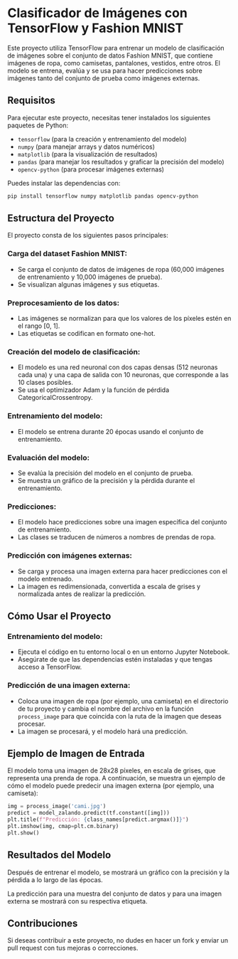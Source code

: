 # Clasificador de Imágenes con TensorFlow y Fashion MNIST

Este proyecto utiliza TensorFlow para entrenar un modelo de clasificación de imágenes sobre el conjunto de datos Fashion MNIST, que contiene imágenes de ropa, como camisetas, pantalones, vestidos, entre otros. El modelo se entrena, evalúa y se usa para hacer predicciones sobre imágenes tanto del conjunto de prueba como imágenes externas.

## Requisitos

Para ejecutar este proyecto, necesitas tener instalados los siguientes paquetes de Python:

- `tensorflow` (para la creación y entrenamiento del modelo)
- `numpy` (para manejar arrays y datos numéricos)
- `matplotlib` (para la visualización de resultados)
- `pandas` (para manejar los resultados y graficar la precisión del modelo)
- `opencv-python` (para procesar imágenes externas)

Puedes instalar las dependencias con:

```bash
pip install tensorflow numpy matplotlib pandas opencv-python
```
## Estructura del Proyecto

El proyecto consta de los siguientes pasos principales:

### Carga del dataset Fashion MNIST:
- Se carga el conjunto de datos de imágenes de ropa (60,000 imágenes de entrenamiento y 10,000 imágenes de prueba).
- Se visualizan algunas imágenes y sus etiquetas.

### Preprocesamiento de los datos:
- Las imágenes se normalizan para que los valores de los píxeles estén en el rango [0, 1].
- Las etiquetas se codifican en formato one-hot.

### Creación del modelo de clasificación:
- El modelo es una red neuronal con dos capas densas (512 neuronas cada una) y una capa de salida con 10 neuronas, que corresponde a las 10 clases posibles.
- Se usa el optimizador Adam y la función de pérdida CategoricalCrossentropy.

### Entrenamiento del modelo:
- El modelo se entrena durante 20 épocas usando el conjunto de entrenamiento.

### Evaluación del modelo:
- Se evalúa la precisión del modelo en el conjunto de prueba.
- Se muestra un gráfico de la precisión y la pérdida durante el entrenamiento.

### Predicciones:
- El modelo hace predicciones sobre una imagen específica del conjunto de entrenamiento.
- Las clases se traducen de números a nombres de prendas de ropa.

### Predicción con imágenes externas:
- Se carga y procesa una imagen externa para hacer predicciones con el modelo entrenado.
- La imagen es redimensionada, convertida a escala de grises y normalizada antes de realizar la predicción.

## Cómo Usar el Proyecto

### Entrenamiento del modelo:
- Ejecuta el código en tu entorno local o en un entorno Jupyter Notebook.
- Asegúrate de que las dependencias estén instaladas y que tengas acceso a TensorFlow.

### Predicción de una imagen externa:
- Coloca una imagen de ropa (por ejemplo, una camiseta) en el directorio de tu proyecto y cambia el nombre del archivo en la función `process_image` para que coincida con la ruta de la imagen que deseas procesar.
- La imagen se procesará, y el modelo hará una predicción.

## Ejemplo de Imagen de Entrada

El modelo toma una imagen de 28x28 píxeles, en escala de grises, que representa una prenda de ropa. A continuación, se muestra un ejemplo de cómo el modelo puede predecir una imagen externa (por ejemplo, una camiseta):

```python
img = process_image('cami.jpg')
predict = model_zalando.predict(tf.constant([img]))
plt.title(f"Predicción: {class_names[predict.argmax()]}")
plt.imshow(img, cmap=plt.cm.binary)
plt.show()
```
## Resultados del Modelo

Después de entrenar el modelo, se mostrará un gráfico con la precisión y la pérdida a lo largo de las épocas.

La predicción para una muestra del conjunto de datos y para una imagen externa se mostrará con su respectiva etiqueta.

## Contribuciones

Si deseas contribuir a este proyecto, no dudes en hacer un fork y enviar un pull request con tus mejoras o correcciones.
